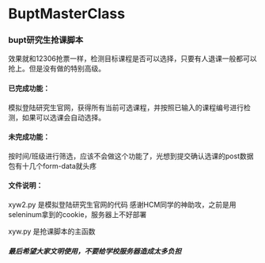 # BuptMasterClass

### bupt研究生抢课脚本
效果就和12306抢票一样，检测目标课程是否可以选择，只要有人退课一般都可以抢上。但是没有做的特别高级。

#### 已完成功能：
模拟登陆研究生官网，获得所有当前可选课程，并按照已输入的课程编号进行检测，如果可以选课会自动选择。

#### 未完成功能：
按时间/班级进行筛选，应该不会做这个功能了，光想到提交确认选课的post数据包有十几个form-data就头疼

#### 文件说明：
xyw2.py 是模拟登陆研究生官网的代码  感谢HCM同学的神助攻，之前是用seleninum拿到的cookie，服务器上不好部署

xyw.py  是抢课脚本的主函数


##### 最后希望大家文明使用，不要给学校服务器造成太多负担
